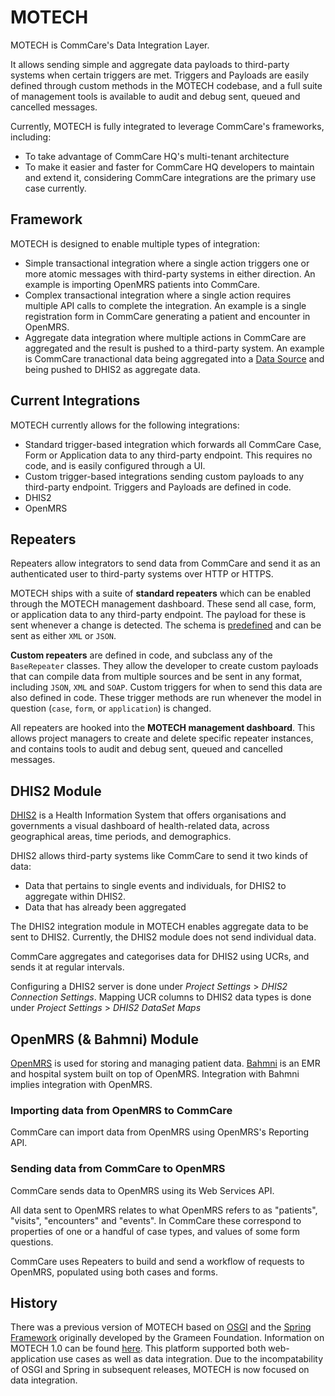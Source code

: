 MOTECH
======

MOTECH is CommCare's Data Integration Layer.

It allows sending simple and aggregate data payloads to third-party systems when certain triggers are met. Triggers and Payloads are easily defined through custom methods in the MOTECH codebase, and a full suite of management tools is available to audit and debug sent, queued and cancelled messages. 

Currently, MOTECH is fully integrated to leverage CommCare's frameworks, including:

* To take advantage of CommCare HQ's multi-tenant architecture
* To make it easier and faster for CommCare HQ developers to maintain and extend it, considering CommCare integrations are the primary use case currently.

Framework
---------

MOTECH is designed to enable multiple types of integration:

* Simple transactional integration where a single action triggers one or more atomic messages with third-party systems in either direction.  An example is importing OpenMRS patients into CommCare.
* Complex transactional integration where a single action requires multiple API calls to complete the integration.  An example is a single registration form in CommCare generating a patient and encounter in OpenMRS.
* Aggregate data integration where multiple actions in CommCare are aggregated and the result is pushed to a third-party system.  An example is CommCare tranactional data being aggregated into a [Data Source](../apps/userreports/README.md) and being pushed to DHIS2 as aggregate data.

Current Integrations
--------------------
MOTECH currently allows for the following integrations:

* Standard trigger-based integration which forwards all CommCare Case, Form or Application data to any third-party endpoint. This requires no code, and is easily configured through a UI.
* Custom trigger-based integrations sending custom payloads to any third-party endpoint. Triggers and Payloads are defined in code.
* DHIS2
* OpenMRS

Repeaters
---------

Repeaters allow integrators to send data from CommCare and send it as an authenticated user to third-party systems over HTTP or HTTPS.

MOTECH ships with a suite of **standard repeaters** which can be enabled through the MOTECH management dashboard. These send all case, form, or application data to any third-party endpoint. The payload for these is sent whenever a change is detected. The schema is [predefined](https://confluence.dimagi.com/pages/viewpage.action?pageId=12224128) and can be sent as either `XML` or `JSON`. 

**Custom repeaters** are defined in code, and subclass any of the `BaseRepeater` classes. They allow the developer to create custom payloads that can compile data from multiple sources and be sent in any format, including `JSON`, `XML` and `SOAP`. Custom triggers for when to send this data are also defined in code. These trigger methods are run whenever the model in question (`case`, `form`, or `application`) is changed.

All repeaters are hooked into the **MOTECH management dashboard**. This allows project managers to create and delete specific repeater instances, and contains tools to audit and debug sent, queued and cancelled messages. 

DHIS2 Module
------------

[DHIS2](https://www.dhis2.org/) is a Health Information System that offers organisations and governments a visual dashboard of health-related data, across geographical areas, time periods, and demographics.

DHIS2 allows third-party systems like CommCare to send it two kinds of data:

* Data that pertains to single events and individuals, for DHIS2 to aggregate within DHIS2.
* Data that has already been aggregated

The DHIS2 integration module in MOTECH enables aggregate data to be sent to DHIS2. Currently, the DHIS2 module does not send individual data. 

CommCare aggregates and categorises data for DHIS2 using UCRs, and sends it at regular intervals.

Configuring a DHIS2 server is done under *Project Settings* > *DHIS2 Connection Settings*. Mapping UCR columns to DHIS2 data types is done under *Project Settings* > *DHIS2 DataSet Maps*


OpenMRS (& Bahmni) Module
-------------------------

[OpenMRS](https://openmrs.org/) is used for storing and managing patient data. [Bahmni](https://www.bahmni.org/) is an EMR and hospital system built on top of OpenMRS. Integration with Bahmni implies integration with OpenMRS.

### Importing data from OpenMRS to CommCare
CommCare can import data from OpenMRS using OpenMRS's Reporting API.

### Sending data from CommCare to OpenMRS
CommCare sends data to OpenMRS using its Web Services API. 

All data sent to OpenMRS relates to what OpenMRS refers to as "patients", "visits", "encounters" and "events". In CommCare these correspond to properties of one or a handful of case types, and values of some form questions. 

CommCare uses Repeaters to build and send a workflow of requests to OpenMRS, populated using both cases and forms.

History
-------

There was a previous version of MOTECH based on [OSGI](https://www.osgi.org/) and the [Spring Framework](https://projects.spring.io/spring-framework/) originally developed by the Grameen Foundation.  Information on MOTECH 1.0 can be found [here](http://docs.motechproject.org/en/latest/).  This platform supported both web-application use cases as well as data integration.  Due to the incompatability of OSGI and Spring in subsequent releases, MOTECH is now focused on data integration.
